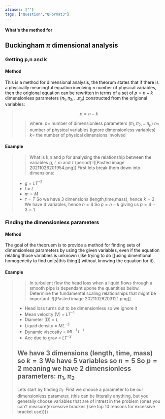 ```yaml
---
aliases: [""]
tags: ["Question","QFormat3"]
---
```


#### What's the method for
## Buckingham $\pi$ dimensional analysis
### Getting p,n and k
#### Method
This is a method for dimensional analysis, the theorum states that if there is a physically meaningful equation involving $n$ number of physical variables, then the origional equation can be rewritten in terms of a set of $p=n-k$ dimensionless parameters ($\pi_1,\pi_2,...\pi_p$) constructed from the origional variables:

> $$ p = n-k $$ 
>> where:
>> $p=$ number of dimensionless parameters ($\pi_1,\pi_2,...\pi_p$)
>> $n=$ number of physical variables (ignore dimensionless variables)
>> $k=$ the number of physical dimensions involved 

#### Example

>> What is k,n and p for analysing the relationship between the variables $g$, $l$, $m$ and $\tau$ (period)
>> ![[Pasted image 20211026201954.png]]
> First lets break them down into dimensions:
> - $g=LT^{-2}$
> - $l=L$
> - $m=M$
> - $\tau=T$
> So we have 3 dimensions (length,time,mass), hence $k=3$
> We have 4 variables, hence $n=4$
> So $p = n-k$ giving us $p = 4-3 = 1$

### Finding the dimensionless parameters
#### Method
The goal of the theoruem is to provide a method for finding sets of dimensionless parameters by using the given variables, even if the equation relating those variables is unknown (like trying to do [[using dimentional homogeneity to find units|this thing]] without knowing the equation for it).


#### Example
>> In turbulent flow the head loss when a liquid flows through a smooth pipe is dependant upone the quantities below. Determine the fundamental scaling relationships that might be important.
>> ![[Pasted image 20211026203121.png]]
> - Head loss turns out to be dimensionless so we ignore it
> - Mean velocity (V) = $LT^{-1}$
> - Diameter (D) = $L$
> - Liquid density = $ML^{-3}$
> - Dynamic viscosity = $ML^{-1}T^{-1}$
> - Acc due to grav = $LT^{-2}$
> 
>  We have 3 dimensions (length, time, mass) so $k=3$
>  We have 5 variables so $n=5$
>  So $p=2$ meaning we have 2 dimensionless parameters: $\pi_1,\pi_2$
> --- 
> Lets start by finding $\pi_1$:
> First we choose a parameter to be our dimensionless parameter, (this can be litterally anything, but you generally choose variables that are of intrest in the problem {ones you can't measure(excessive brackes {see top 10 reasons for excessive bracket use})})
